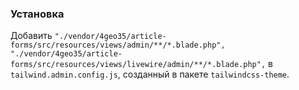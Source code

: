 ### Установка

Добавить `"./vendor/4geo35/article-forms/src/resources/views/admin/**/*.blade.php",
        "./vendor/4geo35/article-forms/src/resources/views/livewire/admin/**/*.blade.php",` в `tailwind.admin.config.js`, созданный в пакете `tailwindcss-theme`.

